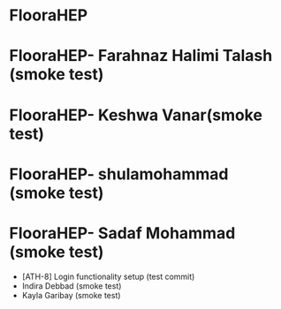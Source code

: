 # FlooraHEP

# FlooraHEP- Farahnaz Halimi Talash (smoke test)
# FlooraHEP- Keshwa Vanar(smoke test)
# FlooraHEP- shulamohammad  (smoke test)
# FlooraHEP- Sadaf Mohammad (smoke test)

- [ATH-8] Login functionality setup (test commit)
- Indira Debbad (smoke test)
- Kayla Garibay (smoke test)
